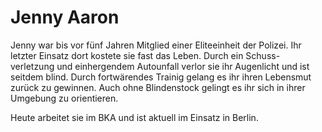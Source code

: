 # Jenny Aaron

Jenny war bis vor fünf Jahren Mitglied einer Eliteeinheit der Polizei. 
Ihr letzter Einsatz dort kostete sie fast das Leben. Durch ein Schuss-
verletzung und einhergendem Autounfall verlor sie ihr Augenlicht und ist
seitdem blind. Durch fortwärendes Trainig gelang es ihr ihren Lebensmut
zurück zu gewinnen. Auch ohne Blindenstock gelingt es ihr sich in ihrer
Umgebung zu orientieren. 

Heute arbeitet sie im BKA und ist aktuell im Einsatz in Berlin.

